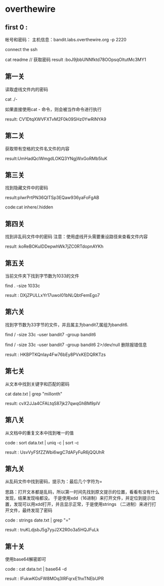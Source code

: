 # overthewire

## first 0 :

帐号和密码：
主机信息：bandit.labs.overthewire.org -p 2220

connect  the ssh 

cat readme // 获取密码 result :boJ9jbbUNNfktd78OOpsqOltutMc3MY1

## 第一关

读取虚线文件内的密码

cat ./-

如果直接使用cat -  命令，则会被当作命令进行执行 

result: CV1DtqXWVFXTvM2F0k09SHz0YwRINYA9

## 第二关

获取带有空格的文件名文件的内容

result:UmHadQclWmgdLOKQ3YNgjWxGoRMb5luK

## 第三关

找到隐藏文件中的密码

result:pIwrPrtPN36QITSp3EQaw936yaFoFgAB

code:cat inhere/.hidden

## 第四关

找到非乱码文件中的密码
注意：使用虚线开头需要重设路径来查看文件内容

result :koReBOKuIDDepwhWk7jZC0RTdopnAYKh

## 第五关

当前文件夹下找到字节数为1033的文件

find . -size 1033c 

result : DXjZPULLxYr17uwoI01bNLQbtFemEgo7

## 第六关

找到字节数为33字节的文件，并且属主为bandit7,属组为bandit6.

find / -size 33c -user bandit7 -group bandit6

find / -size 33c -user bandit7 -group bandit6 2>/dev/null 删除报错信息

result : HKBPTKQnIay4Fw76bEy8PVxKEDQRKTzs

## 第七关

从文本中找到关键字和匹配的密码

cat date.txt | grep "millonth"

result: cvX2JJa4CFALtqS87jk27qwqGhBM9plV

## 第八关

从文档中的重复文本中找到唯一的值

code : sort data.txt | uniq -c | sort -c

result : UsvVyFSfZZWbi6wgC7dAFyFuR6jQQUhR

## 第九关

从乱码文件中找到密码，提示为：最后几个字符为=

思路：打开文本都是乱码，所以第一时间先找到原文提示的位置，看看有没有什么发现，结果发现啥都没。
于是使用xdd（16进制）来打开文件，并定位到提示位置，发现可以用xdd打开，并且显示正常，于是使用strings （二进制）来进行打开文件，最终发现了密码

code : strings date.txt | grep "="

result : truKLdjsbJ5g7yyJ2X2R0o3a5HQJFuLk

## 第十关

使用base64解密即可

code : cat data.txt | base64 -d

result : IFukwKGsFW8MOq3IRFqrxE1hxTNEbUPR
